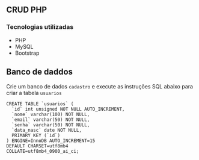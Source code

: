 ## CRUD PHP
### Tecnologias utilizadas
- PHP
- MySQL
- Bootstrap
## Banco de daddos
Crie um banco de dados `cadastro` e execute as instruções SQL abaixo para criar a tabela `usuarios` 
```
CREATE TABLE `usuarios` (
  `id` int unsigned NOT NULL AUTO_INCREMENT,
  `nome` varchar(100) NOT NULL,
  `email` varchar(50) NOT NULL,
  `senha` varchar(50) NOT NULL,
  `data_nasc` date NOT NULL,
  PRIMARY KEY (`id`)
) ENGINE=InnoDB AUTO_INCREMENT=15 
DEFAULT CHARSET=utf8mb4 
COLLATE=utf8mb4_0900_ai_ci;
```
